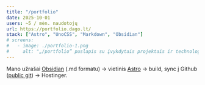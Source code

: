 ```yaml
---
title: "/portfolio"
date: 2025-10-01
users: ~5 / mėn. naudotojų
url: https://portfolio.dago.lt/
stack: ["Astro", "UnoCSS", "Markdown", "Obsidian"]
# screens:
#   - image: ./portfolio-1.png
#     alt: "„/portfolio“ puslapis su įvykdytais projektais ir technologijų filtru."
---
```


Mano užrašai [Obsidian](https://obsidian.md) (.md formatu) → vietinis [Astro](https://astro.build) → build, sync į Github ([public git](https://github.com/Debesyla/dago-portfolio)) → Hostinger. 